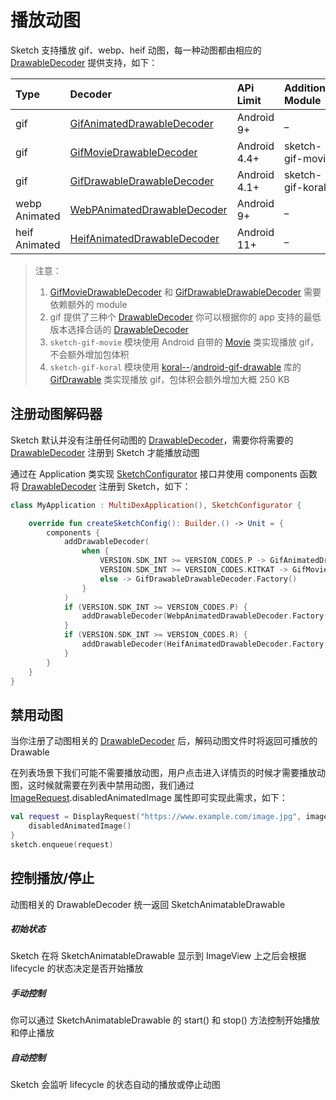 # 播放动图

Sketch 支持播放 gif、webp、heif 动图，每一种动图都由相应的 [DrawableDecoder] 提供支持，如下：

|Type|Decoder|APi Limit|Additional Module|
|:---|:---|:---|:---|
|gif|[GifAnimatedDrawableDecoder]|Android 9+|_|
|gif|[GifMovieDrawableDecoder]|Android 4.4+|sketch-gif-movie|
|gif|[GifDrawableDrawableDecoder]|Android 4.1+|sketch-gif-koral|
|webp Animated|[WebPAnimatedDrawableDecoder]|Android 9+|_|
|heif Animated|[HeifAnimatedDrawableDecoder]|Android 11+|_|

> 注意：
> 1. [GifMovieDrawableDecoder] 和 [GifDrawableDrawableDecoder] 需要依赖额外的 module
> 2. gif 提供了三种个 [DrawableDecoder] 你可以根据你的 app 支持的最低版本选择合适的 [DrawableDecoder]
> 3. `sketch-gif-movie` 模块使用 Android 自带的 [Movie] 类实现播放 gif，不会额外增加包体积
> 4. `sketch-gif-koral` 模块使用 [koral--]/[android-gif-drawable] 库的 [GifDrawable] 类实现播放 gif，包体积会额外增加大概 250 KB

## 注册动图解码器

Sketch 默认并没有注册任何动图的 [DrawableDecoder]，需要你将需要的 [DrawableDecoder] 注册到 Sketch 才能播放动图

通过在 Application 类实现 [SketchConfigurator] 接口并使用 components 函数将 [DrawableDecoder] 注册到 Sketch，如下：

```kotlin
class MyApplication : MultiDexApplication(), SketchConfigurator {

    override fun createSketchConfig(): Builder.() -> Unit = {
        components {
            addDrawableDecoder(
                when {
                    VERSION.SDK_INT >= VERSION_CODES.P -> GifAnimatedDrawableDecoder.Factory()
                    VERSION.SDK_INT >= VERSION_CODES.KITKAT -> GifMovieDrawableDecoder.Factory()
                    else -> GifDrawableDrawableDecoder.Factory()
                }
            )
            if (VERSION.SDK_INT >= VERSION_CODES.P) {
                addDrawableDecoder(WebpAnimatedDrawableDecoder.Factory())
            }
            if (VERSION.SDK_INT >= VERSION_CODES.R) {
                addDrawableDecoder(HeifAnimatedDrawableDecoder.Factory())
            }
        }
    }
}
```

## 禁用动图

当你注册了动图相关的 [DrawableDecoder] 后，解码动图文件时将返回可播放的 Drawable

在列表场景下我们可能不需要播放动图，用户点击进入详情页的时候才需要播放动图，这时候就需要在列表中禁用动图，我们通过 [ImageRequest].disabledAnimatedImage
属性即可实现此需求，如下：

```kotlin
val request = DisplayRequest("https://www.example.com/image.jpg", imageView) {
    disabledAnimatedImage()
}
sketch.enqueue(request)
```

## 控制播放/停止

动图相关的 DrawableDecoder 统一返回 SketchAnimatableDrawable

##### 初始状态

Sketch 在将 SketchAnimatableDrawable 显示到 ImageView 上之后会根据 lifecycle 的状态决定是否开始播放

##### 手动控制

你可以通过 SketchAnimatableDrawable 的 start() 和 stop() 方法控制开始播放和停止播放

##### 自动控制

Sketch 会监听 lifecycle 的状态自动的播放或停止动图

[koral--]: https://github.com/koral--

[android-gif-drawable]: https://github.com/koral--/android-gif-drawable

[GifDrawable]: https://github.com/koral--/android-gif-drawable/blob/dev/android-gif-drawable/src/main/java/pl/droidsonroids/gif/GifDrawable.java

[DrawableDecoder]: ../../sketch/src/main/java/com/github/panpf/sketch/decode/DrawableDecoder.kt

[GifAnimatedDrawableDecoder]: ../../sketch/src/main/java/com/github/panpf/sketch/decode/GifAnimatedDrawableDecoder.kt

[HeifAnimatedDrawableDecoder]: ../../sketch/src/main/java/com/github/panpf/sketch/decode/HeifAnimatedDrawableDecoder.kt

[WebpAnimatedDrawableDecoder]: ../../sketch/src/main/java/com/github/panpf/sketch/decode/WebpAnimatedDrawableDecoder.kt

[GifDrawableDrawableDecoder]: ../../sketch-gif-koral/src/main/java/com/github/panpf/sketch/decode/GifDrawableDrawableDecoder.kt

[GifMovieDrawableDecoder]: ../../sketch-gif-movie/src/main/java/com/github/panpf/sketch/decode/GifMovieDrawableDecoder.kt

[ImageRequest]: ../../sketch/src/main/java/com/github/panpf/sketch/request/ImageRequest.kt

[SketchConfigurator]: ../../sketch/src/main/java/com/github/panpf/sketch/SketchConfigurator.kt

[Movie]: https://cs.android.com/android/platform/superproject/+/master:frameworks/base/graphics/java/android/graphics/Movie.java